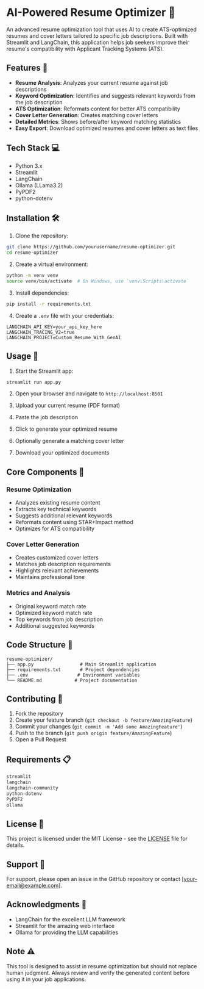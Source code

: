 # AI-Powered Resume Optimizer 🚀

An advanced resume optimization tool that uses AI to create ATS-optimized resumes and cover letters tailored to specific job descriptions. Built with Streamlit and LangChain, this application helps job seekers improve their resume's compatibility with Applicant Tracking Systems (ATS).

## Features 🌟

- **Resume Analysis**: Analyzes your current resume against job descriptions
- **Keyword Optimization**: Identifies and suggests relevant keywords from the job description
- **ATS Optimization**: Reformats content for better ATS compatibility
- **Cover Letter Generation**: Creates matching cover letters
- **Detailed Metrics**: Shows before/after keyword matching statistics
- **Easy Export**: Download optimized resumes and cover letters as text files

## Tech Stack 💻

- Python 3.x
- Streamlit
- LangChain
- Ollama (LLama3.2)
- PyPDF2
- python-dotenv

## Installation 🛠️

1. Clone the repository:
```bash
git clone https://github.com/yourusername/resume-optimizer.git
cd resume-optimizer
```

2. Create a virtual environment:
```bash
python -m venv venv
source venv/bin/activate  # On Windows, use `venv\Scripts\activate`
```

3. Install dependencies:
```bash
pip install -r requirements.txt
```

4. Create a `.env` file with your credentials:
```env
LANGCHAIN_API_KEY=your_api_key_here
LANGCHAIN_TRACING_V2=true
LANGCHAIN_PROJECT=Custom_Resume_With_GenAI
```

## Usage 📝

1. Start the Streamlit app:
```bash
streamlit run app.py
```

2. Open your browser and navigate to `http://localhost:8501`

3. Upload your current resume (PDF format)

4. Paste the job description

5. Click to generate your optimized resume

6. Optionally generate a matching cover letter

7. Download your optimized documents

## Core Components 🔧

### Resume Optimization

- Analyzes existing resume content
- Extracts key technical keywords
- Suggests additional relevant keywords
- Reformats content using STAR+Impact method
- Optimizes for ATS compatibility

### Cover Letter Generation

- Creates customized cover letters
- Matches job description requirements
- Highlights relevant achievements
- Maintains professional tone

### Metrics and Analysis

- Original keyword match rate
- Optimized keyword match rate
- Top keywords from job description
- Additional suggested keywords

## Code Structure 📂

```
resume-optimizer/
├── app.py                 # Main Streamlit application
├── requirements.txt       # Project dependencies
├── .env                  # Environment variables
└── README.md            # Project documentation
```

## Contributing 🤝

1. Fork the repository
2. Create your feature branch (`git checkout -b feature/AmazingFeature`)
3. Commit your changes (`git commit -m 'Add some AmazingFeature'`)
4. Push to the branch (`git push origin feature/AmazingFeature`)
5. Open a Pull Request

## Requirements 📋

```txt
streamlit
langchain
langchain-community
python-dotenv
PyPDF2
ollama
```

## License 📄

This project is licensed under the MIT License - see the [LICENSE](LICENSE) file for details.

## Support 💬

For support, please open an issue in the GitHub repository or contact [your-email@example.com].

## Acknowledgments 🙏

- LangChain for the excellent LLM framework
- Streamlit for the amazing web interface
- Ollama for providing the LLM capabilities

## Note ⚠️

This tool is designed to assist in resume optimization but should not replace human judgment. Always review and verify the generated content before using it in your job applications.
